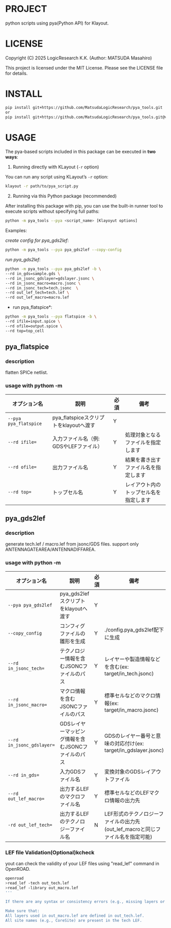 # PROJECT
python scripts using pya(Python API) for Klayout.

# LICENSE
Copyright (C) 2025 LogicResearch K.K. (Author: MATSUDA Masahiro)

This project is licensed under the MIT License.
Please see the LICENSE file for details.

# INSTALL
```bash
pip install git+https://github.com/MatsudaLogicResearch/pya_tools.git
or
pip install git+https://github.com/MatsudaLogicResearch/pya_tools.git@v0.1.1
```

# USAGE

The pya-based scripts included in this package can be executed in **two ways**:

1. Running directly with KLayout (`-r` option)

You can run any script using KLayout’s `-r` option:

```bash
klayout -r path/to/pya_script.py
```

2. Running via this Python package (recommended)

After installing this package with pip, you can use the built-in runner tool to execute scripts without specifying full paths:


```bash
python -m pya_tools --pya <script_name> [Klayoyut options]
```

Examples:

*create config for pya_gds2lef*:

```bash
python -m pya_tools --pya pya_gds2lef --copy-config
```

*run pya_gds2lef*:

```bash
python -m pya_tools --pya pya_gds2lef -b \
--rd in_gds=sample.gds \
--rd in_jsonc_gdslayer=gdslayer.jsonc \
--rd in_jsonc_macro=macro.jsonc \
--rd in_jsonc_tech=tech.jsonc  \
--rd out_lef_tech=tech.lef \
--rd out_lef_macro=macro.lef
```

* run pya_flatspice*:
```bash
python -m pya_tools --pya flatspice -b \
--rd ifile=input.spice \
--rd ofile=output.spice \
--rd top=top_cell
```

## pya_flatspice

### description
flatten SPICe netlist.

### usage with pythom -m
| オプション名  | 説明                      | 必須 | 備考                  |
| ------- | ----------------------- | -- | ------------------- |
| `--pya pya_flatspice`      | pya_flatspiceスクリプトをklayoutへ渡す                   | Y | |
| `--rd ifile=` | 入力ファイル名（例: GDSやLEFファイル） | Y | 処理対象となるファイルを指定します   |
| `--rd ofile=` | 出力ファイル名                 | Y | 結果を書き出すファイル名を指定します  |
| `--rd top=`   | トップセル名                  | Y | レイアウト内のトップセル名を指定します |



## pya_gds2lef

### description
generate tech.lef / macro.lef from jsonc/GDS files.
support only ANTENNAGATEAREA/ANTENNADIFFAREA.

### usage with python -m 

| オプション名              | 説明                            | 必須 | 備考                   |
| ------------------- | ----------------------------- | -- | -------------------- |
| `--pya pya_gds2lef`      | pya_gds2lefスクリプトをklayoutへ渡す                   | Y | |
| `--copy_config`          | コンフィグファイルの雛形を生成                   | Y | ./config.pya_gds2lef配下に生成     |
| `--rd in_jsonc_tech=`     | テクノロジー情報を含むJSONCファイルのパス       | Y | レイヤーや製造情報などを含む(ex: target/in_tech.jsonc)       |
| `--rd in_jsonc_macro=`    | マクロ情報を含むJSONCファイルのパス          | Y | 標準セルなどのマクロ情報(ex: target/in_macro.jsonc)         |
| `--rd in_jsonc_gdslayer=` | GDSレイヤーマッピング情報を含むJSONCファイルのパス | Y | GDSのレイヤー番号と意味の対応付け(ex: target/in_gdslayer.jsonc)   |
| `--rd in_gds=`            | 入力GDSファイル名                    | Y | 変換対象のGDSレイアウトファイル    |
| `--rd out_lef_macro=`     | 出力するLEFのマクロファイル名              | Y | 標準セルなどのLEFマクロ情報の出力先  |
| `-rd out_lef_tech=`      | 出力するLEFのテクノロジーファイル名           | N | LEF形式のテクノロジーファイルの出力先(out_lef_macroと同じファイル名を指定可能) |

### LEF file Validation(Optional)kcheck
yout can check the validity of your LEF files using "read_lef" command in OpenROAD.

```bash
openroad
>read_lef -tech out_tech.lef
>read_lef -library out_macro.lef
'''

If there are any syntax or consistency errors (e.g., missing layers or sites), OpenROAD will report them during the load.

Make sure that:
All layers used in out_macro.lef are defined in out_tech.lef.
All site names (e.g., CoreSite) are present in the tech LEF.
